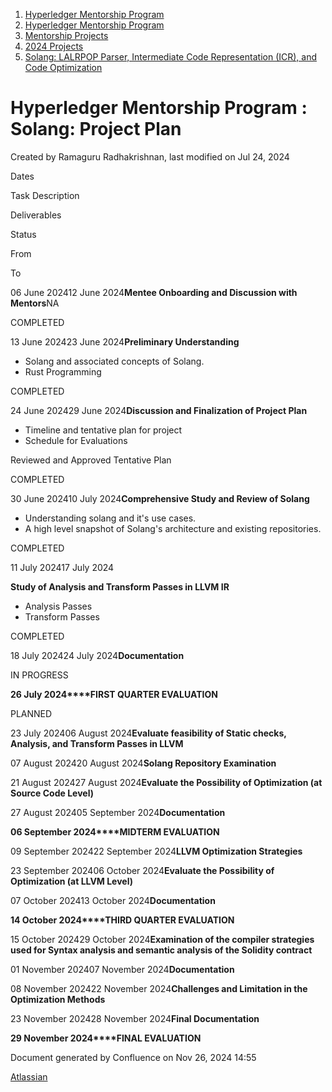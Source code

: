 1. [Hyperledger Mentorship Program](index.html)
2. [Hyperledger Mentorship Program](Hyperledger-Mentorship-Program_21954571.html)
3. [Mentorship Projects](Mentorship-Projects_21954604.html)
4. [2024 Projects](2024-Projects_21954934.html)
5. [Solang: LALRPOP Parser, Intermediate Code Representation (ICR), and Code Optimization](21960738.html)

# Hyperledger Mentorship Program : Solang: Project Plan

Created by Ramaguru Radhakrishnan, last modified on Jul 24, 2024

Dates

Task Description

Deliverables

Status

From

To

06 June 202412 June 2024**Mentee Onboarding and Discussion with Mentors**NA 

COMPLETED

13 June 202423 June 2024**Preliminary Understanding**

- Solang and associated concepts of Solang.
- Rust Programming

COMPLETED

24 June 202429 June 2024**Discussion and Finalization of Project Plan**

- Timeline and tentative plan for project
- Schedule for Evaluations

Reviewed and Approved Tentative Plan

COMPLETED

30 June 202410 July 2024**Comprehensive Study and Review of Solang**

- Understanding solang and it's use cases.
- A high level snapshot of Solang's architecture and existing repositories.

COMPLETED

11 July 202417 July 2024

**Study of Analysis and Transform Passes in LLVM IR**

- Analysis Passes
- Transform Passes

COMPLETED

18 July 202424 July 2024**Documentation**

IN PROGRESS

**26 July 2024****FIRST QUARTER EVALUATION**

PLANNED

23 July 202406 August 2024**Evaluate feasibility of Static checks, Analysis, and Transform Passes in LLVM**

07 August 202420 August 2024**Solang Repository Examination**

21 August 202427 August 2024**Evaluate the Possibility of Optimization (at Source Code Level)**

27 August 202405 September 2024**Documentation**

**06 September 2024****MIDTERM EVALUATION**

09 September 202422 September 2024**LLVM Optimization Strategies**

23 September 202406 October 2024**Evaluate the Possibility of Optimization (at LLVM Level)**

07 October 202413 October 2024**Documentation**

**14 October 2024****THIRD QUARTER EVALUATION**

15 October 202429 October 2024**Examination of the compiler strategies used for Syntax analysis and semantic analysis of the Solidity contract**

01 November 202407 November 2024**Documentation**

08 November 202422 November 2024**Challenges and Limitation in the Optimization Methods**

23 November 202428 November 2024**Final Documentation**

**29 November 2024****FINAL EVALUATION** 

Document generated by Confluence on Nov 26, 2024 14:55

[Atlassian](http://www.atlassian.com/)
